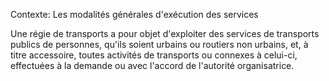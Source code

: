 Contexte: Les modalités générales d'exécution des services

Une régie de transports a pour objet d'exploiter des services de transports publics de personnes, qu'ils soient urbains ou routiers non urbains, et, à titre accessoire, toutes activités de transports ou connexes à celui-ci, effectuées à la demande ou avec l'accord de l'autorité organisatrice.